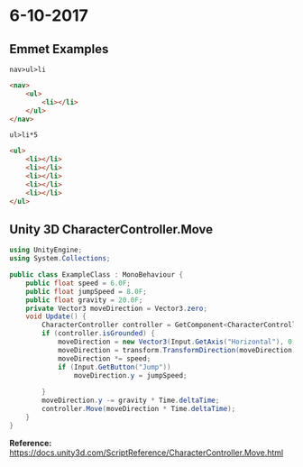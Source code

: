 # 6-10-2017

## Emmet Examples

`nav>ul>li`
```html
<nav>
    <ul>
        <li></li>
    </ul>
</nav>
```

`ul>li*5`
```html
<ul>
    <li></li>
    <li></li>
    <li></li>
    <li></li>
    <li></li>
</ul>
```

## Unity 3D CharacterController.Move

```csharp
using UnityEngine;
using System.Collections;

public class ExampleClass : MonoBehaviour {
    public float speed = 6.0F;
    public float jumpSpeed = 8.0F;
    public float gravity = 20.0F;
    private Vector3 moveDirection = Vector3.zero;
    void Update() {
        CharacterController controller = GetComponent<CharacterController>();
        if (controller.isGrounded) {
            moveDirection = new Vector3(Input.GetAxis("Horizontal"), 0, Input.GetAxis("Vertical"));
            moveDirection = transform.TransformDirection(moveDirection);
            moveDirection *= speed;
            if (Input.GetButton("Jump"))
                moveDirection.y = jumpSpeed;
            
        }
        moveDirection.y -= gravity * Time.deltaTime;
        controller.Move(moveDirection * Time.deltaTime);
    }
}
```
**Reference:** https://docs.unity3d.com/ScriptReference/CharacterController.Move.html
